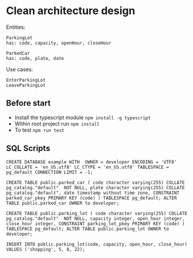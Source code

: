 # Clean architecture design

Entities:

    ParkingLot
    has: code, capacity, openHour, closeHour

    ParkedCar
    has: code, plate, date

Use cases:

    EnterParkingLot
    LeaveParkingLot

## Before start
* Install the typescript module `npm install -g typescript`
* Within root project run `npm install`
* To test `npm run test`


## SQL Scripts

`CREATE DATABASE example
    WITH 
    OWNER = developer
    ENCODING = 'UTF8'
    LC_COLLATE = 'en_US.utf8'
    LC_CTYPE = 'en_US.utf8'
    TABLESPACE = pg_default
    CONNECTION LIMIT = -1;`

`CREATE TABLE public.parked_car
(
    code character varying(255) COLLATE pg_catalog."default"  NOT NULL,
    plate character varying(255) COLLATE pg_catalog."default",
    date timestamp without time zone,
    CONSTRAINT parked_car_pkey PRIMARY KEY (code)
)
TABLESPACE pg_default;
ALTER TABLE public.parked_car
    OWNER to developer;`

`CREATE TABLE public.parking_lot
(
    code character varying(255) COLLATE pg_catalog."default"  NOT NULL,
    capacity integer,
    open_hour integer,
    close_hour integer,
    CONSTRAINT parking_lot_pkey PRIMARY KEY (code)
)
TABLESPACE pg_default;
ALTER TABLE public.parking_lot
    OWNER to developer;`    

`INSERT INTO public.parking_lot(code, capacity, open_hour, close_hour) 	VALUES ('shopping', 5, 8, 22);`    